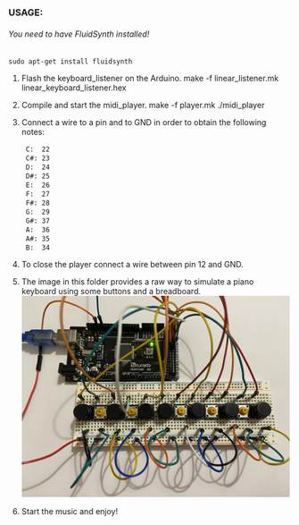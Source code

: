 ### USAGE:
###### You need to have FluidSynth installed!
    sudo apt-get install fluidsynth

1. Flash the keyboard_listener on the Arduino.
    make -f linear_listener.mk linear_keyboard_listener.hex

2. Compile and start the midi_player.
    make -f player.mk
    ./midi_player

3. Connect a wire to a pin and to GND in order to obtain the following notes:

        C:  22
        C#: 23
        D:  24
        D#: 25
        E:  26
        F:  27
        F#: 28
        G:  29
        G#: 37
        A:  36
        A#: 35
        B:  34

4. To close the player connect a wire between pin 12 and GND.

5. The image in this folder provides a raw way to simulate a piano keyboard using some buttons and a breadboard.
    ![Piano Keyboard](images/piano_keyboard.jpg)

6. Start the music and enjoy!
